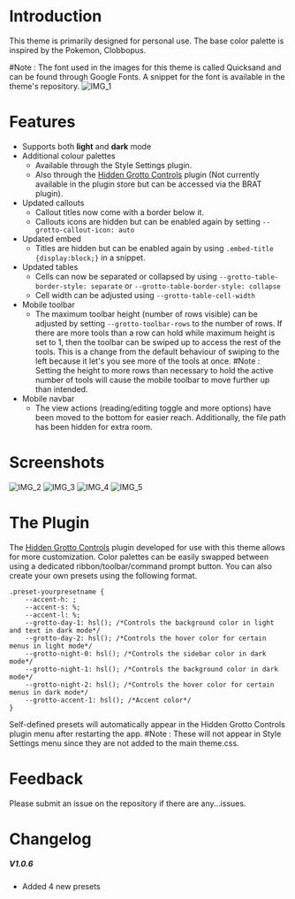 # Introduction
This theme is primarily designed for personal use. The base color palette is inspired by the Pokemon, Clobbopus. 

#Note : The font used in the images for this theme is called Quicksand and can be found through Google Fonts. A snippet for the font is available in the theme's repository. 
![IMG_1](https://github.com/user-attachments/assets/5b480b0e-8515-418a-995a-c764ff6edb7d)

# Features
- Supports both **light** and **dark** mode
- Additional colour palettes
	- Available through the Style Settings plugin.
	- Also through the [Hidden Grotto Controls](https://github.com/HotAndCold245/Hidden-Grotto-Controls) plugin (Not currently available in the plugin store but can be accessed via the BRAT plugin).
- Updated callouts
	- Callout titles now come with a border below it.
	- Callouts icons are hidden but can be enabled again by setting `--grotto-callout-icon: auto`
- Updated embed
	- Titles are hidden but can be enabled again by using `.embed-title {display:block;}` in a snippet.
- Updated tables
	- Cells can now be separated or collapsed by using `--grotto-table-border-style: separate` or `--grotto-table-border-style: collapse`
	- Cell width can be adjusted using `--grotto-table-cell-width`
- Mobile toolbar
	- The maximum toolbar height (number of rows visible) can be adjusted by setting `--grotto-toolbar-rows` to the number of rows. If there are more tools than a row can hold while maximum height is set to 1, then the toolbar can be swiped up to access the rest of the tools. This is a change from the default behaviour of swiping to the left because it let's you see more of the tools at once. #Note : Setting the height to more rows than necessary to hold the active number of tools will cause the mobile toolbar to move further up than intended. 
- Mobile navbar
	- The view actions (reading/editing toggle and more options) have been moved to the bottom for easier reach. Additionally, the file path has been hidden for extra room. 

# Screenshots
![IMG_2](https://github.com/user-attachments/assets/52056adc-e39f-4b01-8764-f0f7388be70e)
![IMG_3](https://github.com/user-attachments/assets/ed458c15-75f8-4459-b4d5-2aaacf782252)
![IMG_4](https://github.com/user-attachments/assets/00b3d483-f37d-4233-8abb-ad518b037148)
![IMG_5](https://github.com/user-attachments/assets/5935bd50-73eb-4543-bab0-d88d646ea786)

# The Plugin
 The [Hidden Grotto Controls](https://github.com/HotAndCold245/Hidden-Grotto-Controls) plugin developed for use with this theme allows for more customization. Color palettes can be easily swapped between using a dedicated ribbon/toolbar/command prompt button. You can also create your own presets using the following format.
 ```
.preset-yourpresetname {
    --accent-h: ;
    --accent-s: %;
    --accent-l: %;
    --grotto-day-1: hsl(); /*Controls the background color in light and text in dark mode*/
    --grotto-day-2: hsl(); /*Controls the hover color for certain menus in light mode*/
    --grotto-night-0: hsl(); /*Controls the sidebar color in dark mode*/
    --grotto-night-1: hsl(); /*Controls the background color in dark mode*/
    --grotto-night-2: hsl(); /*Controls the hover color for certain menus in dark mode*/
    --grotto-accent-1: hsl(); /*Accent color*/
}
 ```
Self-defined presets will automatically appear in the Hidden Grotto Controls plugin menu after restarting the app. #Note : These will not appear in Style Settings menu since they are not added to the main theme.css. 

# Feedback
Please submit an issue on the repository if there are any...issues. 

# Changelog
##### V1.0.6
- Added 4 new presets
